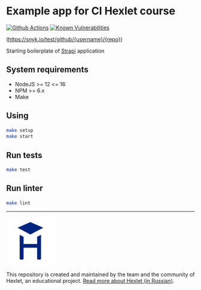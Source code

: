 # Example app for CI Hexlet course

[![Github Actions](https://github.com/AFCOlga/hexlet-ci-app/actions/workflows/ci-app.yml/badge.svg)](https://github.com/AFCOlga/hexlet-ci-app/actions)
[![Known Vulnerabilities](https://snyk.io/test/github/AFCOlga/hexlet-ci-app/badge.svg)](https://snyk.io/test/github/AFCOlga/hexlet-ci-app/badge.svg)

(https://snyk.io/test/github/{username}/{repo})

Starting boilerplate of [Strapi](https://strapi.io/) application

## System requirements

* NodeJS >= 12 <= 16
* NPM >= 6.x
* Make

## Using

```sh
make setup
make start
```

## Run tests

```sh
make test
```

## Run linter

```sh
make lint
```

---

[![Hexlet Ltd. logo](https://raw.githubusercontent.com/Hexlet/assets/master/images/hexlet_logo128.png)](https://ru.hexlet.io/pages/about?utm_source=github&utm_medium=link&utm_campaign=hexlet-ci-app)

This repository is created and maintained by the team and the community of Hexlet, an educational project. [Read more about Hexlet (in Russian)](https://ru.hexlet.io/pages/about?utm_source=github&utm_medium=link&utm_campaign=hexlet-ci-app).
